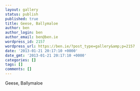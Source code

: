 ```yaml
---
layout: gallery
status: publish
published: true
title: Geese, Ballymaloe
author: ben
author_login: ben
author_email: ben@ben.ie
wordpress_id: 2157
wordpress_url: https://ben.ie/?post_type=gallery&amp;p=2157
date: '2013-01-21 20:17:10 +0000'
date_gmt: '2013-01-21 20:17:10 +0000'
categories: []
tags: []
comments: []
---
```

<p>Geese, Ballymaloe</p>
